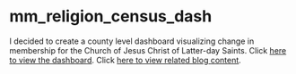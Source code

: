 # mm_religion_census_dash

I decided to create a county level dashboard visualizing change in membership for the Church of Jesus Christ of Latter-day Saints. Click [here to view the dashboard](https://mormon-metrics-religion-census.streamlit.app/). Click [here to view related blog content](https://mormonmetrics.substack.com/).
